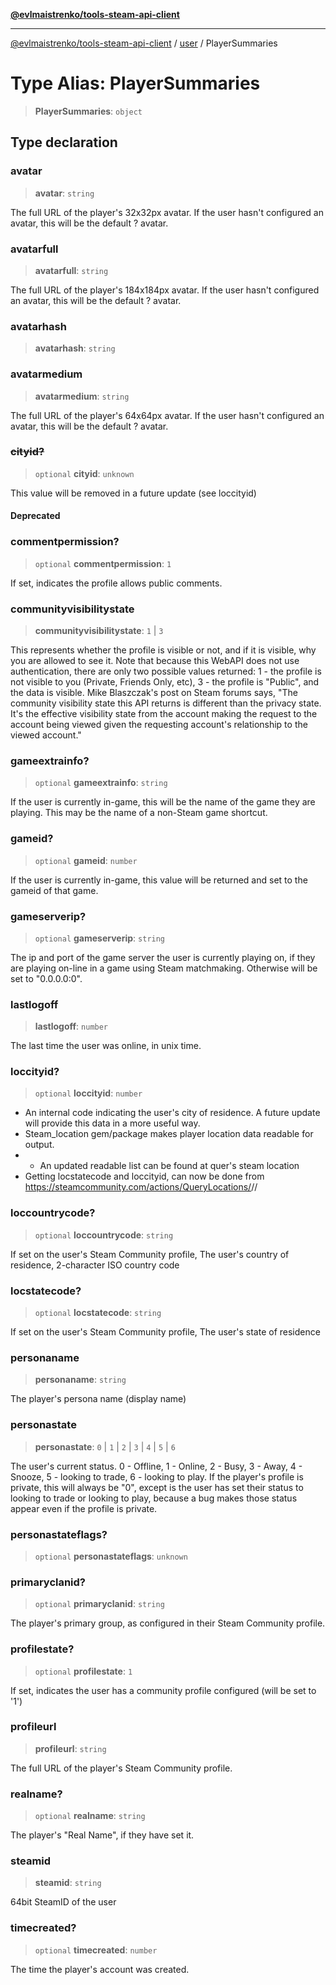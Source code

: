 [**@evlmaistrenko/tools-steam-api-client**](../../../README.md)

---

[@evlmaistrenko/tools-steam-api-client](../../../README.md) / [user](../README.md) / PlayerSummaries

# Type Alias: PlayerSummaries

> **PlayerSummaries**: `object`

## Type declaration

### avatar

> **avatar**: `string`

The full URL of the player's 32x32px avatar. If the user hasn't configured an avatar, this will be
the default ? avatar.

### avatarfull

> **avatarfull**: `string`

The full URL of the player's 184x184px avatar. If the user hasn't configured an avatar, this will be
the default ? avatar.

### avatarhash

> **avatarhash**: `string`

### avatarmedium

> **avatarmedium**: `string`

The full URL of the player's 64x64px avatar. If the user hasn't configured an avatar, this will be
the default ? avatar.

### ~~cityid?~~

> `optional` **cityid**: `unknown`

This value will be removed in a future update (see loccityid)

#### Deprecated

### commentpermission?

> `optional` **commentpermission**: `1`

If set, indicates the profile allows public comments.

### communityvisibilitystate

> **communityvisibilitystate**: `1` \| `3`

This represents whether the profile is visible or not, and if it is visible, why you are allowed to
see it. Note that because this WebAPI does not use authentication, there are only two possible
values returned: 1 - the profile is not visible to you (Private, Friends Only, etc), 3 - the profile
is "Public", and the data is visible. Mike Blaszczak's post on Steam forums says, "The community
visibility state this API returns is different than the privacy state. It's the effective visibility
state from the account making the request to the account being viewed given the requesting account's
relationship to the viewed account."

### gameextrainfo?

> `optional` **gameextrainfo**: `string`

If the user is currently in-game, this will be the name of the game they are playing. This may be
the name of a non-Steam game shortcut.

### gameid?

> `optional` **gameid**: `number`

If the user is currently in-game, this value will be returned and set to the gameid of that game.

### gameserverip?

> `optional` **gameserverip**: `string`

The ip and port of the game server the user is currently playing on, if they are playing on-line in
a game using Steam matchmaking. Otherwise will be set to "0.0.0.0:0".

### lastlogoff

> **lastlogoff**: `number`

The last time the user was online, in unix time.

### loccityid?

> `optional` **loccityid**: `number`

- An internal code indicating the user's city of residence. A future update will provide this data in
  a more useful way.
- Steam_location gem/package makes player location data readable for output.
- - An updated readable list can be found at quer's steam location
- Getting locstatecode and loccityid, can now be done from
  https://steamcommunity.com/actions/QueryLocations/<loccountrycode>/<locstatecode>/

### loccountrycode?

> `optional` **loccountrycode**: `string`

If set on the user's Steam Community profile, The user's country of residence, 2-character ISO
country code

### locstatecode?

> `optional` **locstatecode**: `string`

If set on the user's Steam Community profile, The user's state of residence

### personaname

> **personaname**: `string`

The player's persona name (display name)

### personastate

> **personastate**: `0` \| `1` \| `2` \| `3` \| `4` \| `5` \| `6`

The user's current status. 0 - Offline, 1 - Online, 2 - Busy, 3 - Away, 4 - Snooze, 5 - looking to
trade, 6 - looking to play. If the player's profile is private, this will always be "0", except is
the user has set their status to looking to trade or looking to play, because a bug makes those
status appear even if the profile is private.

### personastateflags?

> `optional` **personastateflags**: `unknown`

### primaryclanid?

> `optional` **primaryclanid**: `string`

The player's primary group, as configured in their Steam Community profile.

### profilestate?

> `optional` **profilestate**: `1`

If set, indicates the user has a community profile configured (will be set to '1')

### profileurl

> **profileurl**: `string`

The full URL of the player's Steam Community profile.

### realname?

> `optional` **realname**: `string`

The player's "Real Name", if they have set it.

### steamid

> **steamid**: `string`

64bit SteamID of the user

### timecreated?

> `optional` **timecreated**: `number`

The time the player's account was created.
